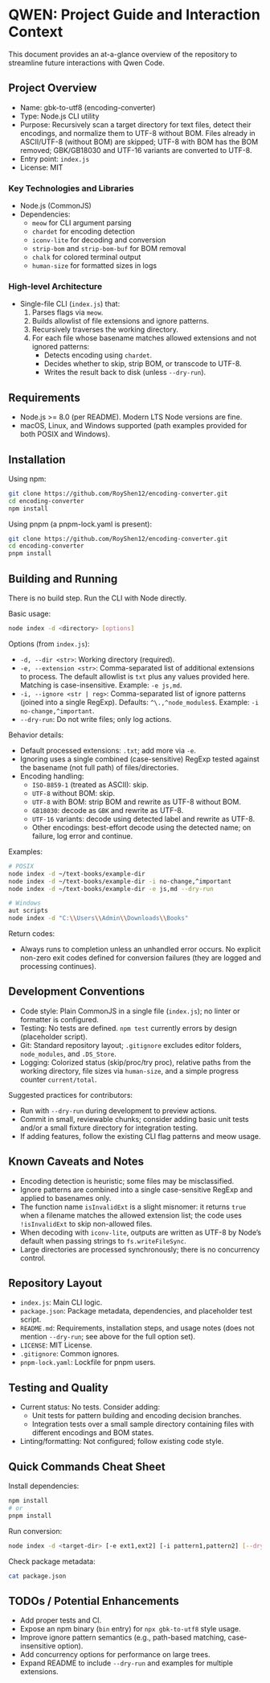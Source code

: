 # QWEN: Project Guide and Interaction Context

This document provides an at-a-glance overview of the repository to streamline future interactions with Qwen Code.

## Project Overview

- Name: gbk-to-utf8 (encoding-converter)
- Type: Node.js CLI utility
- Purpose: Recursively scan a target directory for text files, detect their encodings, and normalize them to UTF-8 without BOM. Files already in ASCII/UTF-8 (without BOM) are skipped; UTF-8 with BOM has the BOM removed; GBK/GB18030 and UTF-16 variants are converted to UTF-8.
- Entry point: `index.js`
- License: MIT

### Key Technologies and Libraries
- Node.js (CommonJS)
- Dependencies:
  - `meow` for CLI argument parsing
  - `chardet` for encoding detection
  - `iconv-lite` for decoding and conversion
  - `strip-bom` and `strip-bom-buf` for BOM removal
  - `chalk` for colored terminal output
  - `human-size` for formatted sizes in logs

### High-level Architecture
- Single-file CLI (`index.js`) that:
  1. Parses flags via `meow`.
  2. Builds allowlist of file extensions and ignore patterns.
  3. Recursively traverses the working directory.
  4. For each file whose basename matches allowed extensions and not ignored patterns:
     - Detects encoding using `chardet`.
     - Decides whether to skip, strip BOM, or transcode to UTF-8.
     - Writes the result back to disk (unless `--dry-run`).

## Requirements
- Node.js >= 8.0 (per README). Modern LTS Node versions are fine.
- macOS, Linux, and Windows supported (path examples provided for both POSIX and Windows).

## Installation

Using npm:

```bash
git clone https://github.com/RoyShen12/encoding-converter.git
cd encoding-converter
npm install
```

Using pnpm (a pnpm-lock.yaml is present):

```bash
git clone https://github.com/RoyShen12/encoding-converter.git
cd encoding-converter
pnpm install
```

## Building and Running

There is no build step. Run the CLI with Node directly.

Basic usage:

```bash
node index -d <directory> [options]
```

Options (from `index.js`):
- `-d, --dir <str>`: Working directory (required).
- `-e, --extension <str>`: Comma-separated list of additional extensions to process. The default allowlist is `txt` plus any values provided here. Matching is case-insensitive. Example: `-e js,md`.
- `-i, --ignore <str | reg>`: Comma-separated list of ignore patterns (joined into a single RegExp). Defaults: `^\.,^node_modules$`. Example: `-i no-change,^important`.
- `--dry-run`: Do not write files; only log actions.

Behavior details:
- Default processed extensions: `.txt`; add more via `-e`.
- Ignoring uses a single combined (case-sensitive) RegExp tested against the basename (not full path) of files/directories.
- Encoding handling:
  - `ISO-8859-1` (treated as ASCII): skip.
  - `UTF-8` without BOM: skip.
  - `UTF-8` with BOM: strip BOM and rewrite as UTF-8 without BOM.
  - `GB18030`: decode as `GBK` and rewrite as UTF-8.
  - `UTF-16` variants: decode using detected label and rewrite as UTF-8.
  - Other encodings: best-effort decode using the detected name; on failure, log error and continue.

Examples:

```bash
# POSIX
node index -d ~/text-books/example-dir
node index -d ~/text-books/example-dir -i no-change,^important
node index -d ~/text-books/example-dir -e js,md --dry-run

# Windows
aut scripts
node index -d "C:\\Users\\Admin\\Downloads\\Books"
```

Return codes:
- Always runs to completion unless an unhandled error occurs. No explicit non-zero exit codes defined for conversion failures (they are logged and processing continues).

## Development Conventions
- Code style: Plain CommonJS in a single file (`index.js`); no linter or formatter is configured.
- Testing: No tests are defined. `npm test` currently errors by design (placeholder script).
- Git: Standard repository layout; `.gitignore` excludes editor folders, `node_modules`, and `.DS_Store`.
- Logging: Colorized status (skip/proc/try proc), relative paths from the working directory, file sizes via `human-size`, and a simple progress counter `current/total`.

Suggested practices for contributors:
- Run with `--dry-run` during development to preview actions.
- Commit in small, reviewable chunks; consider adding basic unit tests and/or a small fixture directory for integration testing.
- If adding features, follow the existing CLI flag patterns and meow usage.

## Known Caveats and Notes
- Encoding detection is heuristic; some files may be misclassified.
- Ignore patterns are combined into a single case-sensitive RegExp and applied to basenames only.
- The function name `isInvalidExt` is a slight misnomer: it returns `true` when a filename matches the allowed extension list; the code uses `!isInvalidExt` to skip non-allowed files.
- When decoding with `iconv-lite`, outputs are written as UTF-8 by Node’s default when passing strings to `fs.writeFileSync`.
- Large directories are processed synchronously; there is no concurrency control.

## Repository Layout
- `index.js`: Main CLI logic.
- `package.json`: Package metadata, dependencies, and placeholder test script.
- `README.md`: Requirements, installation steps, and usage notes (does not mention `--dry-run`; see above for the full option set).
- `LICENSE`: MIT License.
- `.gitignore`: Common ignores.
- `pnpm-lock.yaml`: Lockfile for pnpm users.

## Testing and Quality
- Current status: No tests. Consider adding:
  - Unit tests for pattern building and encoding decision branches.
  - Integration tests over a small sample directory containing files with different encodings and BOM states.
- Linting/formatting: Not configured; follow existing code style.

## Quick Commands Cheat Sheet

Install dependencies:
```bash
npm install
# or
pnpm install
```

Run conversion:
```bash
node index -d <target-dir> [-e ext1,ext2] [-i pattern1,pattern2] [--dry-run]
```

Check package metadata:
```bash
cat package.json
```

## TODOs / Potential Enhancements
- Add proper tests and CI.
- Expose an npm binary (`bin` entry) for `npx gbk-to-utf8` style usage.
- Improve ignore pattern semantics (e.g., path-based matching, case-insensitive option).
- Add concurrency options for performance on large trees.
- Expand README to include `--dry-run` and examples for multiple extensions.
